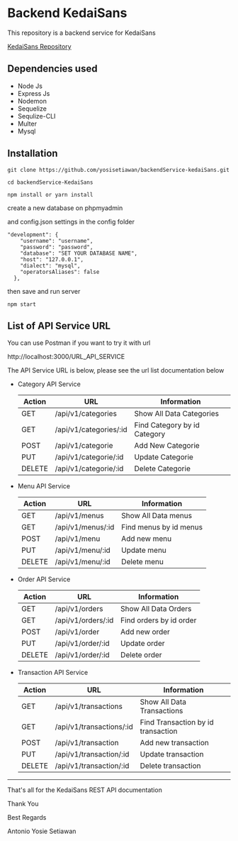 <H1>Backend KedaiSans</H1>
This repository is a backend service for KedaiSans

[KedaiSans Repository](http://bit.ly/2lIWlLm "Go to this repository")

<H2>Dependencies used</H2>
  
  + Node Js 
  + Express Js
  + Nodemon
  + Sequelize
  + Sequlize-CLI
  + Multer
  + Mysql

<H2>Installation</H2>


```instalations
git clone https://github.com/yosisetiawan/backendService-kedaiSans.git

cd backendService-KedaiSans

npm install or yarn install
```

create a new database on phpmyadmin

and config.json settings in the config folder

```instalations
"development": {
    "username": "username",
    "password": "password",
    "database": "SET YOUR DATABASE NAME", 
    "host": "127.0.0.1",
    "dialect": "mysql",
    "operatorsAliases": false
  },
```

then save and run server

```Running Server
npm start
```

<H2>List of API Service URL</H2>

You can use Postman if you want to try it with url

http://localhost:3000/URL_API_SERVICE

The API Service URL is below, please see the url list documentation below

+ Category API Service
  
    | Action  | URL | Information |
    | ----- | --- | -------------|
    | GET   | /api/v1/categories  |   Show All Data Categories     |
    | GET | /api/v1/categories/:id  | Find Category by id Category |
    | POST | /api/v1/categorie  | Add New Categorie |
    | PUT | /api/v1/categorie/:id  | Update Categorie|
    | DELETE | /api/v1/categorie/:id  | Delete Categorie             |

+ Menu API Service
  
    | Action  | URL | Information |
    | ----- | --- | -------------|
    | GET   | /api/v1/menus  |   Show All Data menus     |
    | GET | /api/v1/menus/:id  | Find menus by id menus |
    | POST | /api/v1/menu  | Add new menu |
    | PUT | /api/v1/menu/:id  | Update menu|
    | DELETE | /api/v1/menu/:id  | Delete menu             |

+ Order API Service
  
    | Action  | URL | Information |
    | ----- | --- | -------------|
    | GET   | /api/v1/orders  |   Show All Data Orders     |
    | GET | /api/v1/orders/:id  | Find orders by id order |
    | POST | /api/v1/order  | Add new order |
    | PUT | /api/v1/order/:id  | Update order|
    | DELETE | /api/v1/order/:id  | Delete order             |

+ Transaction API Service
  
    | Action  | URL | Information |
    | ----- | --- | -------------|
    | GET   | /api/v1/transactions  |   Show All Data Transactions     |
    | GET | /api/v1/transactions/:id  | Find Transaction by id transaction |
    | POST | /api/v1/transaction  | Add new transaction |
    | PUT | /api/v1/transaction/:id  | Update transaction |
    | DELETE | /api/v1/transaction/:id  | Delete transaction             |

<Hr>

That's all for the KedaiSans REST API documentation

Thank You

Best Regards 

Antonio Yosie Setiawan